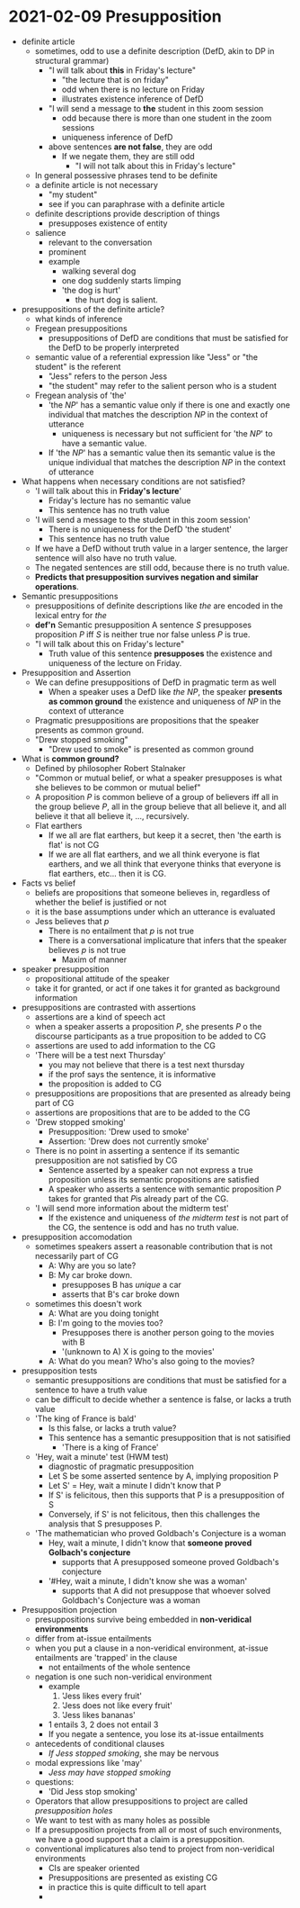 # 2021-02-09 Presupposition

* definite article
  * sometimes, odd to use a definite description (DefD, akin to DP in structural grammar)
    * "I will talk about **this** in Friday's lecture"
      * "the lecture that is on friday"
      * odd when there is no lecture on Friday
      * illustrates existence inference of DefD
    * "I will send a message to **the** student in this zoom session
      * odd because there is  more than one student in the zoom sessions
      * uniqueness inference of DefD
    * above sentences **are not false**, they are odd
      * If we negate them, they are still odd
        * "I will not talk about this in Friday's lecture"
  * In general possessive phrases tend to be definite
  * a definite article is not necessary
    * "my student"
    * see if you can paraphrase with a definite article
  * definite descriptions provide description of things
    * presupposes existence of entity
  * salience
    * relevant to the conversation
    * prominent
    * example
      * walking several dog
      * one dog suddenly starts limping
      * 'the dog is hurt' 
        * the hurt dog is salient.
* presuppositions of the definite article?
  * what kinds of inference
  * Fregean presuppositions
    * presuppositions of DefD are conditions that must be satisfied for the DefD to be properly interpreted
  * semantic value of a referential expression like "Jess" or "the student" is the referent
    * "Jess" refers to the person Jess
    * "the student" may refer to the salient person who is a student
  * Fregean analysis of 'the'
    * 'the *NP*' has a semantic value only if there is one and exactly one individual that matches the description *NP* in the context of utterance
      * uniqueness is necessary but not sufficient for 'the *NP*' to have a semantic value.
    * If 'the *NP*' has a semantic value then its semantic value is the unique individual that matches the description *NP* in the context of utterance
* What happens when necessary conditions are not satisfied?
  * 'I will talk about this in **Friday's lecture**'
    * Friday's lecture has no semantic value
    * This sentence has no truth value
  * 'I will send a message to the student in this zoom session'
    * There is no uniqueness for the DefD 'the student'
    * This sentence has no truth value
  * If we have a DefD without truth value in a larger sentence, the larger sentence will also have no truth value.
  * The negated sentences are still odd, because there is no truth value.
  * **Predicts that presupposition survives negation and similar operations**.
* Semantic presuppositions
  * presuppositions of definite descriptions like *the* are encoded in the lexical entry for *the*
  * **def'n** Semantic presupposition
    A sentence *S* presupposes proposition *P* iff *S* is neither true nor false unless *P* is true.
  * "I will talk about this on Friday's lecture"
    * Truth value of this sentence **presupposes** the existence and uniqueness of the lecture on Friday.
* Presupposition and Assertion
  * We can define presuppositions of DefD in pragmatic term as well
    * When a speaker uses a DefD like *the NP*, the speaker **presents as common ground** the existence and uniqueness of *NP* in the context of utterance
  * Pragmatic presuppositions are propositions that the speaker presents as common ground.
  * "Drew stopped smoking"
    * "Drew used to smoke" is presented as common ground
* What is **common ground?**
  * Defined by philosopher Robert Stalnaker
  * "Common or mutual belief, or what a speaker presupposes is what she believes to be common or mutual belief"
  * A proposition *P* is common believe of a group of believers iff all in the group believe *P*, all in the group believe that all believe it, and all believe it that all believe it, ..., recursively.
  * Flat earthers
    * If we all are flat earthers, but keep it a secret, then 'the earth is flat' is not CG
    * If we are all flat earthers, and we all think everyone is flat earthers, and we all think that everyone thinks that everyone is flat earthers, etc... then it is CG.
* Facts vs belief
  * beliefs are propositions that someone believes in, regardless of whether the belief is justified or not
  * it is the base assumptions under which an utterance is evaluated
  * Jess believes that *p*
    * There is no entailment that *p* is not true
    * There is a conversational implicature that infers that the speaker believes *p* is not true
      * Maxim of manner 
* speaker presupposition
  * propositional attitude of the speaker
  * take it for granted, or act if one takes it for granted as background information
* presuppositions are contrasted with assertions
  * assertions are a kind of speech act
  * when a speaker asserts a proposition *P*, she presents *P* o the discourse participants as a true proposition to be added to CG
  * assertions are used to add information to the CG
  * 'There will be a test next Thursday'
    * you may not believe that there is a test next thursday
    * if the prof says the sentence, it is informative
    * the proposition is added to CG
  * presuppositions are propositions that are presented as already being part of CG
  * assertions are propositions that are to be added to the CG
  * 'Drew stopped smoking'
    * Presupposition: 'Drew used to smoke'
    * Assertion: 'Drew does not currently smoke'
  * There is no point in asserting a sentence if its semantic presupposition are not satisfied by CG
    * Sentence asserted by a speaker can not express a true proposition unless its semantic propositions are satisfied
    * A speaker who asserts a sentence with semantic proposition *P* takes for granted that *P*is already part of the CG.
  * 'I will send more information about the midterm test'
    * If the existence and uniqueness of *the midterm test* is not part of the CG, the sentence is odd and has no truth value. 
* presupposition accomodation
  * sometimes speakers assert a reasonable contribution that is not necessarily part of CG
    * A: Why are you so late?
    * B: My car broke down.
      * presupposes B has *unique* a car 
      * asserts that B's car broke down
  * sometimes this doesn't work
    * A: What are you doing tonight
    * B: I'm going to the movies too?
      * Presupposes there is another person going to the movies with B
      * '(unknown to A) X is going to the movies'
    * A: What do you mean? Who's also going to the movies?
* presupposition tests
  * semantic presuppositions are conditions that must be satisfied for a sentence to have a truth value
  * can be difficult to decide whether a sentence is false, or lacks a truth value
  * 'The king of France is bald'
    * Is this false, or lacks a truth value?
    * This sentence has a semantic presupposition that is not satisified
      * 'There is a king of France'
  * 'Hey, wait a minute' test (HWM test)
    * diagnostic of pragmatic presupposition
    * Let S be some asserted sentence by A, implying proposition P
    * Let S' = Hey, wait a minute I didn't know that P
    * If S' is felicitous, then this supports that P is a presupposition of S
    * Conversely, if S' is not felicitous, then this challenges the analysis that S presupposes P.
  * 'The mathematician who proved Goldbach's Conjecture is a woman
    * Hey, wait a minute, I didn't know that **someone proved Golbach's conjecture**
      * supports that A presupposed someone proved Goldbach's conjecture
    * '#Hey, wait a minute, I didn't know she was a woman'
      * supports that A did not presuppose that whoever solved Goldbach's Conjecture was a woman
* Presupposition projection
  * presuppositions survive being embedded in **non-veridical environments**
  * differ from at-issue entailments
  * when you put a clause in a non-veridical environment, at-issue entailments are 'trapped' in the clause
    * not entailments of the whole sentence
  * negation is one such non-veridical environment
    * example
      1. 'Jess likes every fruit'
      2. 'Jess does not like every fruit'
      3. 'Jess likes bananas' 
    * 1 entails 3, 2 does not entail 3
    * If you negate a sentence, you lose its at-issue entailments
  * antecedents of conditional clauses
    * *If Jess stopped smoking*, she may be nervous
  * modal expressions like 'may'
    * *Jess may have stopped smoking*
  * questions:
    * 'Did Jess stop smoking'
  * Operators that allow presuppositions to project are called *presupposition holes*
  * We want to test with as many holes as possible
  * If a presupposition projects from all or most of such environments, we have a good support that a claim is a presupposition.
  * conventional implicatures also tend to project from non-veridical environments
    * CIs are speaker oriented
    * Presuppositions are presented as existing CG
    * in practice this is quite difficult to tell apart
    * 
  